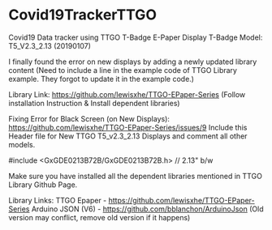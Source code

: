 # Covid19TrackerTTGO
Covid19 Data tracker using TTGO T-Badge E-Paper Display
T-Badge Model: T5_V2.3_2.13 (20190107)

I finally found the error on new displays by adding a newly updated library content (Need to include a line in the example code of TTGO Library example. They forgot to update it in the example code.)

Library Link: https://github.com/lewisxhe/TTGO-EPaper-Series (Follow installation Instruction & Install dependent libraries)

Fixing Error for Black Screen (on New Displays): https://github.com/lewisxhe/TTGO-EPaper-Series/issues/9
Include this Header file for New TTGO T5_v2.3_2.13 Displays and comment all other models.

#include <GxGDE0213B72B/GxGDE0213B72B.h>      // 2.13" b/w

Make sure you have installed all the dependent libraries mentioned in TTGO Library Github Page.

Library Links:
TTGO Epaper - https://github.com/lewisxhe/TTGO-EPaper-Series
Arduino JSON (V6) - https://github.com/bblanchon/ArduinoJson (Old version may conflict, remove old version if it happens)





